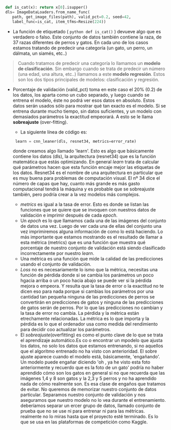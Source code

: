 ```python
def is_cat(x): return x[0].isupper()
dls= ImageDataLoaders.from_name_func(
   path, get_image_files(path), valid_pct=0.2, seed=42,
   label_func=is_cat, item_tfms=Resize(224))
```

- La función de etiquetado ( ```python def is_cat()``` )  devueve algo que es verdadero o falso. Este conjunto de datos también contiene la raza, de 37 razas diferentes de perros y gatos. En cada uno de los casos estamos tratando de predecir una categoría (un gato, un perro, un dálmata, un siamés, etc..)
> Cuando tratamos de predecir una categoría lo llamamos un **modelo de clasificación**. Sin embargo cuando se trata de predecir un número (una edad, una altura, etc..) llamamos a este **modelo regresión**. Estos son los dos tipos principales de modelos: clasificación y regresión.

- Porcentaje de validación (valid_pct) toma en este caso el 20% (0.2) de los datos, los aparta como un cubo separado, y luego cuando se entrena el modelo, éste no podrá ver esos datos en absoluto. Estos datos serán usados sólo para mostrar qué tan exacto es el modelo.
   Si se entrena durante mucho tiempo, sin datos suficientes, y un modelo con demasiados parámetros la exactitud empeorará. A esto se le llama **sobreajuste** (over-fitting).
   - La siguiente línea de código es:
  ```python
   learn = cnn_leaner(dls, resnet34, metrics=error_rate)
  ``` 
  
   donde creamos algo llamado 'learn'. Esto es algo que básicamente contiene los datos (dls), la arquitectura (resnet34) que es la función matemática que estás optimizando. En general *learn* trata de calcular qué parámetros hacen que esta función encaje mejor las etiquetas de los datos. Resnet34 es el nombre de una arquitectura en particular que es muy buena para problemas de computación visual. El nº 34 dice el número de capas que hay, cuanto más grande es más gasto computacional tendrá la máquina y es probable que se sobreajuste también, pero podría crear a la vez modelos más complejos. 
  
  - *metrics* es igual a la tasa de error. Esto es donde se listan las funciones que se quiere que se invoquen con nuestros datos de validación e imprimir después de cada *epoch*.
  - Un *epoch* es lo que llamamos cada una de las imágenes del conjunto de datos una vez. Luego de ver cada una de ellas del conjunto una vez imprimiremos alguna información de como lo está haciendo. Lo más importante que estamos mostrando es el resultado de llamar a esta métrica (metrics) que es una función que muestra qué porcentaje de nuestro conjunto de validación está siendo clasificado incorrectamente por nuestro *learn*.
  - Una métrica es una función que mide la calidad de las predicciones usando el conjunto de validación.
  - *Loss* no es necesariamente lo ismo que la métrica, necesitas una función de pérdida donde si se cambia los parámetros un poco hgacia arriba o un poco hacia abajo se puede ver si la pérdida mejora o empeora. Y resulta que la tasa de error o la exactitud no te dicen eso para nada porque si cambias los parámetros por una cantidad tan pequeña ninguna de las predicciones de perros se convertirán en predicciones de gatos y ninguna de las predicciones de gatos serán de perros. Por lo que las predicciones no cambian y la tasa de error no cambia. La pérdida y la métrica están etrechamente relacionadas. La métrica es lo que importa y la pérdida es lo que el ordenador usa como medida del rendimiento para decidir coo actualizar los parámetros.
  - El *sobreajuste*(overfitting) es como el punto clave de lo que se trata el aprendizaje automático.Es co o encontrar un mpodelo que ajusta los datos, no solo los datos que estamos entrenando, si no aquellos que el algoritmo entrenado no ha visto con anterioridad. El sobre ajuste aparece cuando el modelo está, básicamente, 'engañando'. Un modelo puede engañar diciendo 'oh , ya he visto esta foto anteriormente y recuerdo que es la foto de un gato' podría no haber aprendido cómo son los gatos en general si no que recuerda que las imágenes 1,4 y 8 son gatos y la 2,3 y 5 perros y no ha aprendido nada de cómo realmente son. Es esa clase de engaños que tratamos de evitar. No queremos de memorizar nuestro conjunto de datos particular. Separamos nuestro conjunto de validación y nos aseguramos que nuestro modelo no lo vea durante el entrenamiento. deberíamos separar un ercer grupo de datos, llamado conjunto de prueba que no se use ni para entrenar ni para las métricas. realmente no lo miras hasta que el proyecto esté terminado. Es lo que se usa en las plataformas de competición como Kaggle.
















